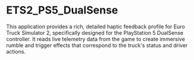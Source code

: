 # ETS2_PS5_DualSense
This application provides a rich, detailed haptic feedback profile for Euro Truck Simulator 2, specifically designed for the PlayStation 5 DualSense controller. It reads live telemetry data from the game to create immersive rumble and trigger effects that correspond to the truck's status and driver actions.

